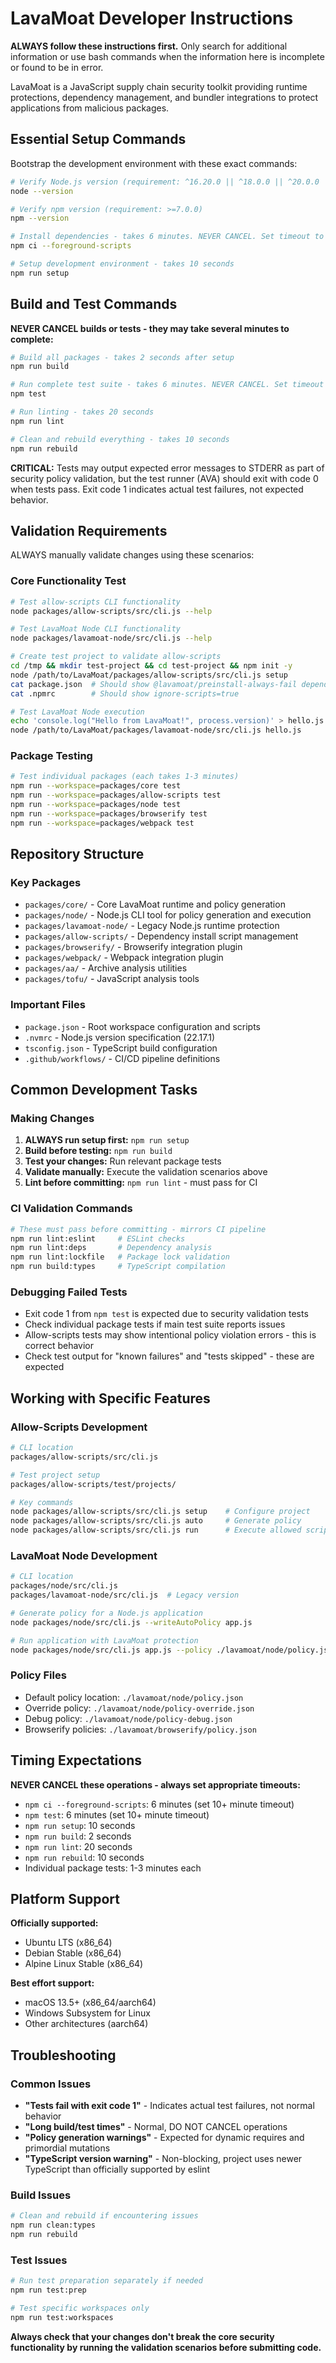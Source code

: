 # LavaMoat Developer Instructions

**ALWAYS follow these instructions first.** Only search for additional information or use bash commands when the information here is incomplete or found to be in error.

LavaMoat is a JavaScript supply chain security toolkit providing runtime protections, dependency management, and bundler integrations to protect applications from malicious packages.

## Essential Setup Commands

Bootstrap the development environment with these exact commands:

```bash
# Verify Node.js version (requirement: ^16.20.0 || ^18.0.0 || ^20.0.0 || ^22.0.0 || ^24.0.0)
node --version

# Verify npm version (requirement: >=7.0.0)
npm --version

# Install dependencies - takes 6 minutes. NEVER CANCEL. Set timeout to 10+ minutes.
npm ci --foreground-scripts

# Setup development environment - takes 10 seconds
npm run setup
```

## Build and Test Commands

**NEVER CANCEL builds or tests - they may take several minutes to complete:**

```bash
# Build all packages - takes 2 seconds after setup
npm run build

# Run complete test suite - takes 6 minutes. NEVER CANCEL. Set timeout to 10+ minutes.
npm test

# Run linting - takes 20 seconds
npm run lint

# Clean and rebuild everything - takes 10 seconds
npm run rebuild
```

**CRITICAL:** Tests may output expected error messages to STDERR as part of security policy validation, but the test runner (AVA) should exit with code 0 when tests pass. Exit code 1 indicates actual test failures, not expected behavior.

## Validation Requirements

ALWAYS manually validate changes using these scenarios:

### Core Functionality Test

```bash
# Test allow-scripts CLI functionality
node packages/allow-scripts/src/cli.js --help

# Test LavaMoat Node CLI functionality
node packages/lavamoat-node/src/cli.js --help

# Create test project to validate allow-scripts
cd /tmp && mkdir test-project && cd test-project && npm init -y
node /path/to/LavaMoat/packages/allow-scripts/src/cli.js setup
cat package.json  # Should show @lavamoat/preinstall-always-fail dependency
cat .npmrc        # Should show ignore-scripts=true

# Test LavaMoat Node execution
echo 'console.log("Hello from LavaMoat!", process.version)' > hello.js
node /path/to/LavaMoat/packages/lavamoat-node/src/cli.js hello.js
```

### Package Testing

```bash
# Test individual packages (each takes 1-3 minutes)
npm run --workspace=packages/core test
npm run --workspace=packages/allow-scripts test
npm run --workspace=packages/node test
npm run --workspace=packages/browserify test
npm run --workspace=packages/webpack test
```

## Repository Structure

### Key Packages

- `packages/core/` - Core LavaMoat runtime and policy generation
- `packages/node/` - Node.js CLI tool for policy generation and execution
- `packages/lavamoat-node/` - Legacy Node.js runtime protection
- `packages/allow-scripts/` - Dependency install script management
- `packages/browserify/` - Browserify integration plugin
- `packages/webpack/` - Webpack integration plugin
- `packages/aa/` - Archive analysis utilities
- `packages/tofu/` - JavaScript analysis tools

### Important Files

- `package.json` - Root workspace configuration and scripts
- `.nvmrc` - Node.js version specification (22.17.1)
- `tsconfig.json` - TypeScript build configuration
- `.github/workflows/` - CI/CD pipeline definitions

## Common Development Tasks

### Making Changes

1. **ALWAYS run setup first:** `npm run setup`
2. **Build before testing:** `npm run build`
3. **Test your changes:** Run relevant package tests
4. **Validate manually:** Execute the validation scenarios above
5. **Lint before committing:** `npm run lint` - must pass for CI

### CI Validation Commands

```bash
# These must pass before committing - mirrors CI pipeline
npm run lint:eslint     # ESLint checks
npm run lint:deps       # Dependency analysis
npm run lint:lockfile   # Package lock validation
npm run build:types     # TypeScript compilation
```

### Debugging Failed Tests

- Exit code 1 from `npm test` is expected due to security validation tests
- Check individual package tests if main test suite reports issues
- Allow-scripts tests may show intentional policy violation errors - this is correct behavior
- Check test output for "known failures" and "tests skipped" - these are expected

## Working with Specific Features

### Allow-Scripts Development

```bash
# CLI location
packages/allow-scripts/src/cli.js

# Test project setup
packages/allow-scripts/test/projects/

# Key commands
node packages/allow-scripts/src/cli.js setup    # Configure project
node packages/allow-scripts/src/cli.js auto     # Generate policy
node packages/allow-scripts/src/cli.js run      # Execute allowed scripts
```

### LavaMoat Node Development

```bash
# CLI location
packages/node/src/cli.js
packages/lavamoat-node/src/cli.js  # Legacy version

# Generate policy for a Node.js application
node packages/node/src/cli.js --writeAutoPolicy app.js

# Run application with LavaMoat protection
node packages/node/src/cli.js app.js --policy ./lavamoat/node/policy.json
```

### Policy Files

- Default policy location: `./lavamoat/node/policy.json`
- Override policy: `./lavamoat/node/policy-override.json`
- Debug policy: `./lavamoat/node/policy-debug.json`
- Browserify policies: `./lavamoat/browserify/policy.json`

## Timing Expectations

**NEVER CANCEL these operations - always set appropriate timeouts:**

- `npm ci --foreground-scripts`: 6 minutes (set 10+ minute timeout)
- `npm test`: 6 minutes (set 10+ minute timeout)
- `npm run setup`: 10 seconds
- `npm run build`: 2 seconds
- `npm run lint`: 20 seconds
- `npm run rebuild`: 10 seconds
- Individual package tests: 1-3 minutes each

## Platform Support

**Officially supported:**

- Ubuntu LTS (x86_64)
- Debian Stable (x86_64)
- Alpine Linux Stable (x86_64)

**Best effort support:**

- macOS 13.5+ (x86_64/aarch64)
- Windows Subsystem for Linux
- Other architectures (aarch64)

## Troubleshooting

### Common Issues

- **"Tests fail with exit code 1"** - Indicates actual test failures, not normal behavior
- **"Long build/test times"** - Normal, DO NOT CANCEL operations
- **"Policy generation warnings"** - Expected for dynamic requires and primordial mutations
- **"TypeScript version warning"** - Non-blocking, project uses newer TypeScript than officially supported by eslint

### Build Issues

```bash
# Clean and rebuild if encountering issues
npm run clean:types
npm run rebuild
```

### Test Issues

```bash
# Run test preparation separately if needed
npm run test:prep

# Test specific workspaces only
npm run test:workspaces
```

**Always check that your changes don't break the core security functionality by running the validation scenarios before submitting code.**
